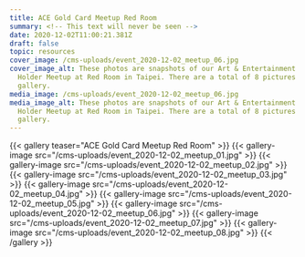 ```yaml
---
title: ACE Gold Card Meetup Red Room
summary: <!-- This text will never be seen -->
date: 2020-12-02T11:00:21.381Z
draft: false
topic: resources
cover_image: /cms-uploads/event_2020-12-02_meetup_06.jpg
cover_image_alt: These photos are snapshots of our Art & Entertainment Gold Card
  Holder Meetup at Red Room in Taipei. There are a total of 8 pictures in this
  gallery.
media_image: /cms-uploads/event_2020-12-02_meetup_06.jpg
media_image_alt: These photos are snapshots of our Art & Entertainment Gold Card
  Holder Meetup at Red Room in Taipei. There are a total of 8 pictures in this
  gallery.
---
```



{{< gallery teaser="ACE Gold Card Meetup Red Room" >}}
{{< gallery-image src="/cms-uploads/event_2020-12-02_meetup_01.jpg" >}}
{{< gallery-image src="/cms-uploads/event_2020-12-02_meetup_02.jpg" >}}
{{< gallery-image src="/cms-uploads/event_2020-12-02_meetup_03.jpg" >}}
{{< gallery-image src="/cms-uploads/event_2020-12-02_meetup_04.jpg" >}}
{{< gallery-image src="/cms-uploads/event_2020-12-02_meetup_05.jpg" >}}
{{< gallery-image src="/cms-uploads/event_2020-12-02_meetup_06.jpg" >}}
{{< gallery-image src="/cms-uploads/event_2020-12-02_meetup_07.jpg" >}}
{{< gallery-image src="/cms-uploads/event_2020-12-02_meetup_08.jpg" >}}
{{< /gallery >}}